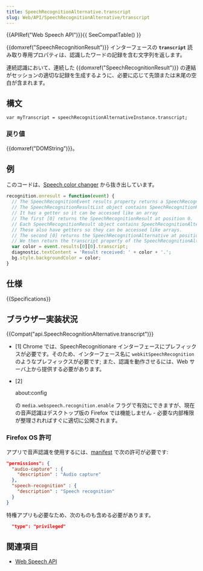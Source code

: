 ```yaml
---
title: SpeechRecognitionAlternative.transcript
slug: Web/API/SpeechRecognitionAlternative/transcript
---
```


{{APIRef("Web Speech API")}}{{ SeeCompatTable() }}

{{domxref("SpeechRecognitionResult")}} インターフェースの **`transcript`** 読み取り専用プロパティは、認識したワードの記録を含む文字列を返します。

連続認識において、連続した {{domxref("SpeechRecognitionResult")}} の連結がセッションの適切な記録を生成するように、必要に応じて先頭または末尾の空白が含まれます。

## 構文

```
var myTranscript = speechRecognitionAlternativeInstance.transcript;
```

### 戻り値

{{domxref("DOMString")}}。

## 例

このコードは、[Speech color changer](https://github.com/mdn/dom-examples/blob/main/web-speech-api/speech-color-changer/script.js) から抜き出しています。

```js
recognition.onresult = function(event) {
  // The SpeechRecognitionEvent results property returns a SpeechRecognitionResultList object
  // The SpeechRecognitionResultList object contains SpeechRecognitionResult objects.
  // It has a getter so it can be accessed like an array
  // The first [0] returns the SpeechRecognitionResult at position 0.
  // Each SpeechRecognitionResult object contains SpeechRecognitionAlternative objects that contain individual results.
  // These also have getters so they can be accessed like arrays.
  // The second [0] returns the SpeechRecognitionAlternative at position 0.
  // We then return the transcript property of the SpeechRecognitionAlternative object
  var color = event.results[0][0].transcript;
  diagnostic.textContent = 'Result received: ' + color + '.';
  bg.style.backgroundColor = color;
}
```

## 仕様

{{Specifications}}

## ブラウザー実装状況

{{Compat("api.SpeechRecognitionAlternative.transcript")}}

- \[1] Chrome では、SpeechRecognitionare インターフェースにプレフィックスが必要です。そのため、インターフェース名に `webkitSpeechRecognition` のようなプレフィックスが必要です; また、認識を動作させるには、Web サーバ上から提供する必要があります。
- \[2]&#x20;

  about:config

  &#x20;の `media.webspeech.recognition.enable` フラグで有効にできますが、現在の音声認識はデスクトップ版の Firefox では機能しません - 必要な内部権限が整理されればすぐに適切に公開されます。

### Firefox OS 許可

アプリで音声認識を使用するには、[manifest](/ja/docs/Web/Apps/Build/Manifest) で次の許可が必要です:

```json
"permissions": {
  "audio-capture" : {
    "description" : "Audio capture"
  },
  "speech-recognition" : {
    "description" : "Speech recognition"
  }
}
```

特権アプリも必要なため、次のものも含める必要があります。

```json
  "type": "privileged"
```

## 関連項目

- [Web Speech API](/ja/docs/Web/API/Web_Speech_API)
